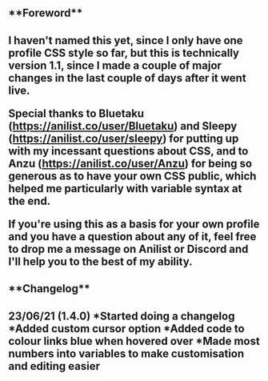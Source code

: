 <h2>**Foreword**<h2>

<p>I haven't named this yet, since I only have one profile CSS style so far, but this is technically version 1.1,
since I made a couple of major changes in the last couple of days after it went live.

Special thanks to Bluetaku (https://anilist.co/user/Bluetaku) and Sleepy (https://anilist.co/user/sleepy) for putting up
with my incessant questions about CSS, and to Anzu (https://anilist.co/user/Anzu) for being so generous as to have your own
CSS public, which helped me particularly with variable syntax at the end.

If you're using this as a basis for your own profile and you have a question about any of it, feel free to drop me a message
on Anilist or Discord and I'll help you to the best of my ability.</p>

<h2>**Changelog**<h2>

**23/06/21 (1.4.0)**
*Started doing a changelog
*Added custom cursor option
*Added code to colour links blue when hovered over
*Made most numbers into variables to make customisation and editing easier

